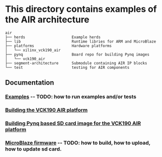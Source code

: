 # This directory contains examples of the AIR architecture
```
air
├── herds                     Example herds
├── lib                       Runtime libries for ARM and MicroBlaze
├── platforms                 Hardware platforms
│   └── xilinx_vck190_air
├── pynq                      Board repo for building Pynq images
│   └── vck190_air
├── segment-architecture      Submodule containing AIR IP blocks
└── test                      testing for AIR components
```

## Documentation

### [Examples]() -- TODO: how to run examples and/or tests
### [Building the VCK190 AIR platform](docs/vck190_building_platform.md)
### [Building Pynq based SD card image for the VCK190 AIR platform](docs/vck190_building_pynq.md)
### [MicroBlaze firmware]() -- TODO: how to build, how to upload, how to update sd card.